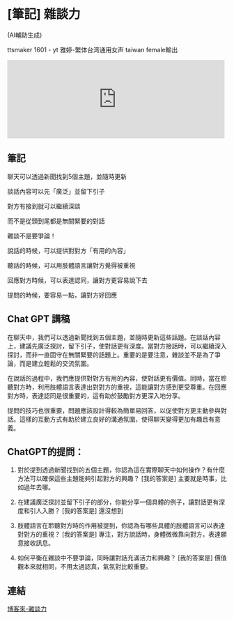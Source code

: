 # [筆記] 雜談力



(AI輔助生成)
<!--more-->
ttsmaker 1601 - yt 雅婷-繁体台湾通用女声 taiwan female輸出
<iframe src="https://open.firstory.me/embed/story/clr0nu4pi00sj01wvd3v03yv9" height="180" width="99%" frameborder="0" scrolling="no"></iframe>

## 筆記
聊天可以透過新聞找到5個主題，並隨時更新

談話內容可以先「廣泛」並留下引子

對方有接到就可以繼續深談

而不是從頭到尾都是無關緊要的對話

雜談不是要爭論！

說話的時候，可以提供對對方「有用的內容」

聽話的時候，可以用肢體語言讓對方覺得被重視

回應對方時候，可以表達認同，讓對方更容易說下去

提問的時候，要容易一點，讓對方好回應

## Chat GPT 講稿
在聊天中，我們可以透過新聞找到五個主題，並隨時更新這些話題。在談話內容上，建議先廣泛探討，留下引子，使對話更有深度。當對方接話時，可以繼續深入探討，而非一直固守在無關緊要的話題上。重要的是要注意，雜談並不是為了爭論，而是建立輕鬆的交流氛圍。

在說話的過程中，我們應提供對對方有用的內容，使對話更有價值。同時，當在聆聽對方時，利用肢體語言表達出對對方的重視，這能讓對方感到更受尊重。在回應對方時，表達認同是很重要的，這有助於鼓勵對方更深入地分享。

提問的技巧也很重要，問題應該設計得較為簡單易回答，以促使對方更主動參與對話。這樣的互動方式有助於建立良好的溝通氛圍，使得聊天變得更加有趣且有意義。

## ChatGPT的提問：
1. 對於提到透過新聞找到的五個主題，你認為這在實際聊天中如何操作？有什麼方法可以確保這些主題能夠引起對方的興趣？
[我的答案是] 主要就是時事，比如過年去哪。

2. 在建議廣泛探討並留下引子的部分，你能分享一個具體的例子，讓對話更有深度和引人入勝？
[我的答案是] 還沒想到

3. 肢體語言在聆聽對方時的作用被提到，你認為有哪些具體的肢體語言可以表達對對方的重視？
[我的答案是] 專注，對方說話時，身體微微靠向對方，表達願意接收訊息。

4. 如何平衡在雜談中不要爭論，同時讓對話充滿活力和興趣？
[我的答案是] 價值觀本來就相同，不用太過認真，氣氛對比較重要。


## 連結
[博客來-雜談力](https://www.books.com.tw/products/0010725341)
